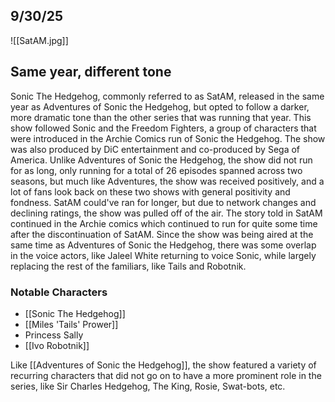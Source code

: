 ## 9/30/25
![[SatAM.jpg]]

## Same year, different tone

Sonic The Hedgehog, commonly referred to as SatAM, released in the same year as Adventures of Sonic the Hedgehog, but opted to follow a darker, more dramatic tone than the other series that was running that year. This show followed Sonic and the Freedom Fighters, a group of characters that were introduced in the Archie Comics run of Sonic the Hedgehog. The show was also produced by DiC entertainment and co-produced by Sega of America. Unlike Adventures of Sonic the Hedgehog, the show did not run for as long, only running for a total of 26 episodes spanned across two seasons, but much like Adventures, the show was received positively, and a lot of fans look back on these two shows with general positivity and fondness. SatAM could've ran for longer, but due to network changes and declining ratings, the show was pulled off of the air. The story told in SatAM continued in the Archie comics which continued to run for quite some time after the discontinuation of SatAM. Since the show was being aired at the same time as Adventures of Sonic the Hedgehog, there was some overlap in the voice actors, like Jaleel White returning to voice Sonic, while largely replacing the rest of the familiars, like Tails and Robotnik.

### Notable Characters

- [[Sonic The Hedgehog]]
- [[Miles 'Tails' Prower]]
- Princess Sally
- [[Ivo Robotnik]]

Like [[Adventures of Sonic the Hedgehog]], the show featured a variety of recurring characters that did not go on to have a more prominent role in the series, like Sir Charles Hedgehog, The King, Rosie, Swat-bots, etc.